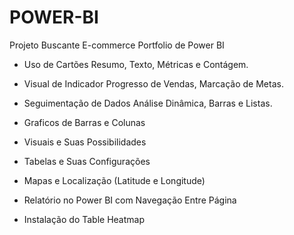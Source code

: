 # POWER-BI

Projeto Buscante E-commerce
Portfolio de Power BI

- Uso de Cartões
  Resumo, Texto, Métricas e Contágem.
  
- Visual de Indicador
  Progresso de Vendas, Marcação de Metas.
  
- Seguimentação de Dados
  Análise Dinâmica, Barras e Listas.
  
- Graficos de Barras e Colunas
  
- Visuais e Suas Possibilidades
  
- Tabelas e Suas Configurações
  
- Mapas e Localização (Latitude e Longitude)
  
- Relatório no Power BI com Navegação Entre Página

- Instalação do Table Heatmap
